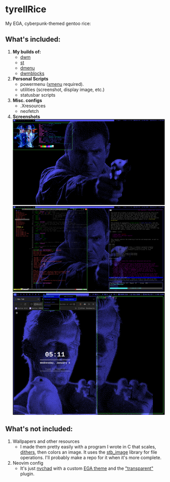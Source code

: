 # tyrellRice
My EGA, cyberpunk-themed gentoo rice:
## What's included:
1. **My builds of:**
     - [dwm](http://dwm.suckless.org/)
     - [st](http://st.suckless.org/)
     - [dmenu](http://tools.suckless.org/dmenu/)
     - [dwmblocks](https://github.com/torrinfail/dwmblocks)
2. **Personal Scripts**
     - powermenu ([xmenu](https://github.com/phillbush/xmenu) required).
     - utilities (screenshot, display image, etc.)
     - statusbar scripts
3. **Misc. configs**
     - .Xresources
     - neofetch
4. **Screenshots**
     ![](screenshots/01-01-23-22:02:47.png)
     ![](screenshots/01-04-23-05:03:11.png)
     ![](screenshots/01-04-23-05:11:59.png)
## What's **not** included:
1. Wallpapers and other resources
   - I made them pretty easily with a program I wrote in C that scales, [dithers](https://www.youtube.com/watch?v=lseR6ZguBNY&t=1385s), then colors an image. It uses the [stb_image](https://github.com/nothings/stb/blob/master/stb_image.h) library for file operations. I'll probably make a repo for it when it's more complete.
2. Neovim config
   - It's just [nvchad](https://github.com/NvChad/NvChad) with a custom [EGA theme](ega.lua) and the ["transparent"](https://github.com/xiyaowong/nvim-transparent) plugin.
